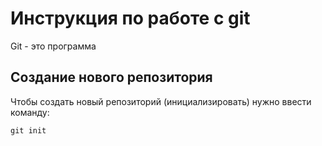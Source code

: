 # Инструкция по работе с git

Git - это программа

## Создание нового репозитория

Чтобы создать новый репозиторий (инициализировать) нужно ввести команду:

    git init  
      